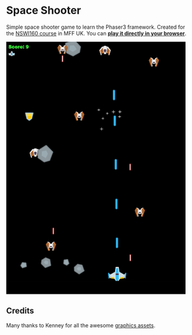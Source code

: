 # Space Shooter

Simple space shooter game to learn the Phaser3 framework. Created for the [NSWI160 course](https://gamedev.cuni.cz/study/courses-history/courses-2018-2019/game-development-middleware-winter-201819/) in MFF UK. You can [**play it directly in your browser**](https://phaser3-shooter.stackblitz.io/).

[![screenshot](/img/screenshot.png)](https://phaser3-shooter.stackblitz.io/)

## Credits
Many thanks to Kenney for all the awesome [graphics assets](https://www.kenney.nl/assets/space-shooter-redux).
